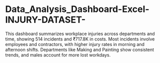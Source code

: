 # Data_Analysis_Dashboard-Excel-INJURY-DATASET-
This dashboard summarizes workplace injuries across departments and time, showing 514 incidents and ₹717.8K in costs. Most incidents involve employees and contractors, with higher injury rates in morning and afternoon shifts. Departments like Making and Painting show consistent trends, and males account for more lost workdays.
